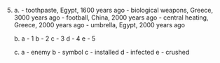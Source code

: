 5.
    a.
        - toothpaste, Egypt, 1600 years ago 
        - biological weapons, Greece, 3000 years ago
        - football, China, 2000 years ago
        - central heating, Greece, 2000 years ago
        - umbrella, Egypt, 2000 years ago

    b.
        a - 1
        b - 2
        c - 3
        d - 4
        e - 5

    c.
        a - enemy
        b - symbol
        c - installed
        d - infected
        e - crushed